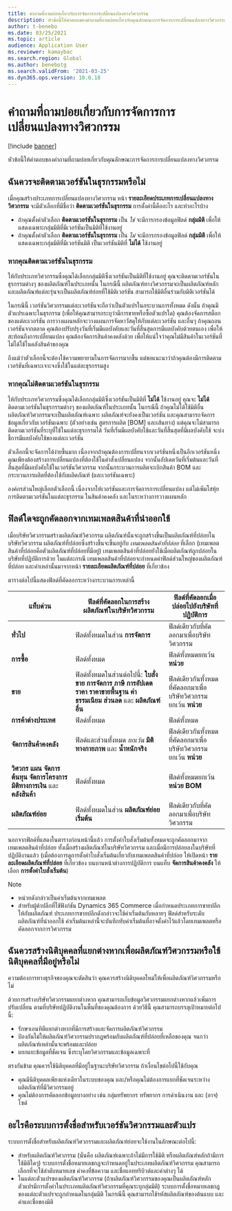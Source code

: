 ```yaml
---
title: คำถามที่ถามบ่อยเกี่ยวกับการจัดการการเปลี่ยนแปลงทางวิศวกรรม
description: หัวข้อนี้ให้คำตอบของคำถามที่ถามบ่อยเกี่ยวกับคุณลักษณะการจัดการการเปลี่ยนแปลงทางวิศวกรรม
author: t-benebo
ms.date: 03/25/2021
ms.topic: article
audience: Application User
ms.reviewer: kamaybac
ms.search.region: Global
ms.author: benebotg
ms.search.validFrom: '2021-03-25'
ms.dyn365.ops.version: 10.0.18
---
```


# <a name="engineering-change-management-faq"></a>คำถามที่ถามบ่อยเกี่ยวกับการจัดการการเปลี่ยนแปลงทางวิศวกรรม

[!include [banner](../includes/banner.md)]

หัวข้อนี้ให้คำตอบของคำถามที่ถามบ่อยเกี่ยวกับคุณลักษณะการจัดการการเปลี่ยนแปลงทางวิศวกรรม

## <a name="should-i-track-the-version-in-transactions"></a>ฉันควรจะติดตามเวอร์ชันในธุรกรรมหรือไม่

เมื่อคุณสร้างประเภทการเปลี่ยนแปลงทางวิศวกรรม หน้า **รายละเอียดประเภทการเปลี่ยนแปลงทางวิศวกรรม** จะมีตัวเลือกที่มีชื่อว่า **ติดตามเวอร์ชันในธุรกรรม** การตั้งค่านี้คืออะไร และทำอะไรบ้าง

- ถ้าคุณตั้งค่าตัวเลือก **ติดตามเวอร์ชันในธุรกรรม** เป็น *ใช่* จะมีการกรองข้อมูลฟิลด์ **กลุ่มมิติ** เพื่อให้แสดงเฉพาะกลุ่มมิติที่มีเวอร์ชันเป็นมิติที่ใช้งานอยู่
- ถ้าคุณตั้งค่าตัวเลือก **ติดตามเวอร์ชันในธุรกรรม** เป็น *ไม่* จะมีการกรองข้อมูลฟิลด์ **กลุ่มมิติ** เพื่อให้แสดงเฉพาะกลุ่มมิติที่มีเวอร์ชันมิติ เป็นเวอร์ชันมิติที่ **ไม่ได้** ใช้งานอยู่

### <a name="if-you-track-the-version-in-transactions"></a>หากคุณติดตามเวอร์ชันในธุรกรรม

ให้กับประเภทวิศวกรรมซึ่งคุณได้เลือกกลุ่มมิติซึ่งเวอร์ชันเป็นมิติที่ใช้งานอยู่ คุณจะติดตามเวอร์ชันในธุรกรรมต่างๆ ของผลิตภัณฑ์ในประเภทนั้น ในกรณีนี้ ผลิตภัณฑ์ทางวิศวกรรมจะเป็นผลิตภัณฑ์หลัก และผลิตภัณฑ์แต่ละรุ่นจะเป็นผลิตภัณฑ์ย่อยที่ใช้มิติเวอร์ชัน สามารถใช้มิติอื่นร่วมกับมิติเวอร์ชันได้

ในกรณีนี้ เวอร์ชันวิศวกรรมแต่ละเวอร์ชันจะถือว่าเป็นตัวแปรในกระบวนการทั้งหมด ดังนั้น ถ้าคุณมีตัวแปรเฉพาะในธุรกรรม (เพื่อให้คุณสามารถระบุว่ามีการขายหรือซื้อตัวแปรใด) คุณต้องจัดการสต็อกของแต่ละเวอร์ชัน การวางแผนหลักจะวางแผนการจัดหาวัสดุให้กับแต่ละเวอร์ชัน และอื่นๆ ถ้าคุณถอนเวอร์ชันจากตลาด คุณต้องปรับปรุงวันที่เริ่มมีผลบังคับและวันที่สิ้นสุดการมีผลบังคับด้วยตนเอง เพื่อให้สะท้อนถึงการเปลี่ยนแปลง คุณต้องจัดการสินค้าคงคลังด้วย เพื่อให้แน่ใจว่าคุณไม่มีสินค้าในเวอร์ชันที่ไม่ได้ใช้ในคลังสินค้าของคุณ

ถึงแม้ว่าตัวเลือกนี้จะต้องใช้ความพยายามในการจัดการมากขึ้น แต่ขอแนะนาว่าถ้าคุณต้องมีการติดตามเวอร์ชันที่เฉพาะเจาะจงซึ่งใช้ในแต่ละธุรกรรมสูง

### <a name="if-you-dont-track-the-version-in-transactions"></a>หากคุณไม่ติดตามเวอร์ชันในธุรกรรม

ให้กับประเภทวิศวกรรมซึ่งคุณได้เลือกกลุ่มมิติซึ่งเวอร์ชันเป็นมิติที่ **ไม่ได้** ใช้งานอยู่ คุณจะ **ไม่ได้** ติดตามเวอร์ชันในธุรกรรมต่างๆ ของผลิตภัณฑ์ในประเภทนั้น ในกรณีนี้ ถ้าคุณไม่ได้ใช้มิติอื่น ผลิตภัณฑ์วิศวกรรมจะเป็นผลิตภัณฑ์เฉพาะ ผลิตภัณฑ์จะยังคงเป็นเวอร์ชัน และคุณสามารถจัดการข้อมูลเกี่ยวกับเวอร์ชันเฉพาะ (ตัวอย่างเช่น สูตรการผลิต \[BOM] และเส้นทาง) แต่คุณจะไม่สามารถติดตามเวอร์ชันที่ระบุที่ใช้ในแต่ละธุรกรรมได้ วันที่เริ่มมีผลบังคับใช้และวันที่สิ้นสุดที่มีผลบังคับใช้ จะบ่งชี้การมีผลบังคับใช้ของแต่ละเวอร์ชัน

ตัวเลือกนี้จะจัดการได้ง่ายขึ้นมาก เนื่องจากถ้าคุณต้องการเปลี่ยนจากเวอร์ชันหนึ่งเป็นอีกเวอร์ชันหนึ่ง คุณเพียงต้องสร้างการเปลี่ยนแปลงที่ต้องใช้ในคำสั่งเปลี่ยนแปลง จากนั้นอัปเดตวันที่เริ่มต้นและวันที่สิ้นสุดที่มีผลบังคับใช้ในเวอร์ชันวิศวกรรม จากนั้นกระบวนการผลิตจะเบิกสินค้า BOM และกระบวนการผลิตที่ต้องใช้กับผลิตภัณฑ์ (และเวอร์ชันเฉพาะ)

องค์กรส่วนใหญ่เลือกตัวเลือกนี้ เนื่องจากให้เวอร์ชันและการจัดการการเปลี่ยนแปลง แต่ไม่เพิ่มโสหุ้ยการติดตามเวอร์ชันในแต่ละธุรกรรม ในสินค้าคงคลัง และในระหว่างการวางแผนหลัก

## <a name="which-fields-are-copied-from-the-released-item-template"></a>ฟิลด์ใดจะถูกคัดลอกจากเทมเพลตสินค้าที่นำออกใช้

เมื่อบริษัทวิศวกรรมสร้างผลิตภัณฑ์วิศวกรรม ผลิตภัณฑ์นั้นจะถูกสร้างขึ้นเป็นผลิตภัณฑ์ที่ปล่อยในบริษัทวิศวกรรม ผลิตภัณฑ์ที่ปล่อยซึ่งสร้างขึ้นจะขึ้นอยู่กับ *เทมเพลตสินค้าที่ปล่อย* ที่เลือก (เทมเพลตสินค้าที่ปล่อยคือตัวผลิตภัณฑ์ที่ปล่อยที่มีอยู่) เทมเพลตสินค้าที่ปล่อยยังใช้เมื่อผลิตภัณฑ์ถูกปล่อยในบริษัทที่ปฏิบัติการด้วย ในแต่ละกรณี เทมเพลตสินค้าที่ปล่อยจะกําหนดค่าฟิลด์ส่วนใหญ่ของผลิตภัณฑ์ที่ปล่อย และค่าเหล่านั้นมาจากหน้า **รายละเอียดผลิตภัณฑ์ที่ปล่อย** ที่เกี่ยวข้อง

ตารางต่อไปนี้แสดงฟิลด์ที่คัดลอกระหว่างกระบวนการเหล่านี้

| แท็บด่วน | ฟิลด์ที่คัดลอกในการสร้างผลิตภัณฑ์ในบริษัทวิศวกรรม | ฟิลด์ที่คัดลอกเมื่อปล่อยไปยังบริษัทที่ปฏิบัติการ |
|---|---|---|
| **ทั่วไป** | ฟิลด์ทั้งหมดในส่วน **การจัดการ** | ฟิลด์เดียวกับที่คัดลอกมาเพื่อบริษัทวิศวกรรม |
| **การซื้อ** | ฟิลด์ทั้งหมด | ฟิลด์ทั้งหมดยกเว้น **หน่วย** |
| **ขาย** | ฟิลด์ทั้งหมดในส่วนต่อไปนี้: **ใบสั่งขาย** **การจัดการ** **ภาษี** **การอัปเดตราคา** **ราคาขายพื้นฐาน** **ค่าธรรมเนียม** **ส่วนลด** และ **ผลิตภัณฑ์อื่น** | ฟิลด์เดียวกันทั้งหมดที่คัดลอกมาเพื่อบริษัทวิศวกรรม ยกเว้น **หน่วย** |
| **การค้าต่างประเทศ** | ฟิลด์ทั้งหมด | ฟิลด์ทั้งหมด |
| **จัดการสินค้าคงคลัง** | ฟิลด์และส่วนทั้งหมด *ยกเว้น* **มิติทางกายภาพ** และ **น้ำหนักจริง** | ฟิลด์เดียวกันทั้งหมดที่คัดลอกมาเพื่อบริษัทวิศวกรรม ยกเว้น **หน่วย** |
| **วิศวกร** **แผน** **จัดการต้นทุน** **จัดการโครงการ** **มิติทางการเงิน** และ **คลังสินค้า** | ฟิลด์ทั้งหมด | ฟิลด์ทั้งหมดยกเว้น **หน่วย BOM** |
| **ผลิตภัณฑ์ย่อย** | ฟิลด์ทั้งหมดในส่วน **ผลิตภัณฑ์ย่อยเริ่มต้น** | ฟิลด์เดียวกับที่คัดลอกมาเพื่อบริษัทวิศวกรรม |

นอกจากฟิลด์ที่แสดงในตารางก่อนหน้านี้แล้ว การตั้งค่าใบสั่งเริ่มต้นทั้งหมดจะถูกคัดลอกมาจากเทมเพลตสินค้าที่ปล่อย ทั้งเมื่อสร้างผลิตภัณฑ์ในบริษัทวิศวกรรม และเมื่อมีการปล่อยลงในบริษัทที่ปฏิบัติงานแล้ว (เมื่อต้องการดูการตั้งค่าใบสั่งเริ่มต้นเกี่ยวกับเทมเพลตสินค้าที่ปล่อย ให้เปิดหน้า **รายละเอียดผลิตภัณฑ์ที่ปล่อย** ที่เกี่ยวข้อง บนบานหน้าต่างการปฏิบัติการ บนแท็บ **จัดการสินค้าคงคลัง** ให้เลือก **การตั้งค่าใบสั่งเริ่มต้น**)

> [!NOTE]
>
> - หน่วยดังกล่าวเป็นค่าเริ่มต้นจากเทมเพลต
> - สำหรับผู้ค้าปลีกที่ใช้ฟังก์ชัน Dynamics 365 Commerce เมื่อกําหนดประเภทการขายปลีกให้กับผลิตภัณฑ์ ประเภทการขายปลีกดังกล่าวจะใช้ค่าเริ่มต้นกับหลายๆ ฟิลด์สำหรับระดับผลิตภัณฑ์ที่นำออกใช้ ค่าเริ่มต้นเหล่านี้จะบันทึกทับค่าเริ่มต้นที่อาจตั้งค่าไว้แล้วโดยเทมเพลตหรือคัดลอกจากการวิศวกรรม

## <a name="should-i-create-a-separate-legal-entity-for-engineering-products-or-use-an-existing-legal-entity"></a>ฉันควรสร้างนิติบุคคลที่แยกต่างหากเพื่อผลิตภัณฑ์วิศวกรรมหรือใช้นิติบุคคลที่มีอยู่หรือไม่

ความต้องการทางธุรกิจของคุณจะตัดสินว่า คุณควรสร้างนิติบุคคลใหม่ให้เพื่อผลิตภัณฑ์วิศวกรรมหรือไม่

ด้วยการสร้างบริษัทวิศวกรรมแยกต่างหาก คุณสามารถเก็บข้อมูลวิศวกรรมแยกต่างหากแล้วเพิ่มการปรับเปลี่ยน ตามที่บริษัทปฏิบัติงานในพื้นที่ของคุณต้องการ ด้วยวิธีนี้ คุณสามารถบรรลุเป้าหมายต่อไปนี้:

- รักษาเอนทิตีแยกต่างหากที่มีการสร้างและจัดการผลิตภัณฑ์วิศวกรรม
- ป้องกันไม่ให้ผลิตภัณฑ์วิศวกรรมปรากฏพร้อมกับผลิตภัณฑ์ที่ปล่อยที่เหลือของคุณ จนกว่าผลิตภัณฑ์เหล่านั้นจะพร้อมและปล่อย
- แยกแยะข้อมูลที่ชัดเจน ซึ่งระบุโดยวิศวกรรมและข้อมูลเฉพาะที่

ตรงกันข้าม คุณควรใช้นิติบุคคลที่มีอยู่ในฐานะบริษัทวิศวกรรม ถ้าเงื่อนไขต่อไปนี้ใช้กับคุณ

- คุณมีนิติบุคคลเพียงแห่งเดียวในระบบของคุณ และ/หรือคุณไม่ต้องการแยกที่ชัดเจนระหว่างผลิตภัณฑ์ที่มีวิศวกรรมอยู่
- คุณไม่ต้องการคัดลอกข้อมูลบางอย่าง เช่น กลุ่มทรัพยากร ทรัพยากร การดําเนินงาน และ (อาจ) ไซต์

## <a name="what-is-the-nomenclature-for-engineering-versions-and-variants"></a>อะไรคือระบบการตั้งชื่อสำหรับเวอร์ชันวิศวกรรมและตัวแปร

ระบบการตั้งชื่อสำหรับผลิตภัณฑ์วิศวกรรมและผลิตภัณฑ์ย่อยจะใช้งานในลักษณะต่อไปนี้:

- สำหรับผลิตภัณฑ์วิศวกรรม (นั่นคือ ผลิตภัณฑ์เฉพาะถ้าไม่มีการใช้มิติ หรือผลิตภัณฑ์หลักถ้ามีการใช้มิติใดๆ) ระบบการตั้งชื่อหมายเลขกฎจะกําหนดอยู่ในประเภทผลิตภัณฑ์วิศวกรรม คุณสามารถเลือกที่จะใช้ลำดับหมายเลข ค่าคงที่ข้อความ และชื่อแอททริบิวต์และค่าต่างๆ ได้
- ในแต่ละตัวแปรของผลิตภัณฑ์วิศวกรรม (ถ้าผลิตภัณฑ์วิศวกรรมของคุณเป็นผลิตภัณฑ์หลัก ตัวแปรมีการตั้งค่าในประเภทผลิตภัณฑ์วิศวกรรมที่คุณระบุกลุ่มมิติ) ระบบการตั้งชื่อหมายเลขกฎของแต่ละตัวแปรจะถูกกําหนดในกลุ่มมิติ ในกรณีนี้ คุณสามารถใช้รหัสผลิตภัณฑ์ของต้นแบบ และค่าและชื่อของมิติ
